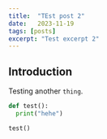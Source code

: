 ```yaml
---
title:  "TEst post 2"
date:   2023-11-19
tags: [posts]
excerpt: "Test excerpt 2"
---
```

Introduction
---
Testing another `thing`.  

```python
def test():
  print("hehe")

test()
```
